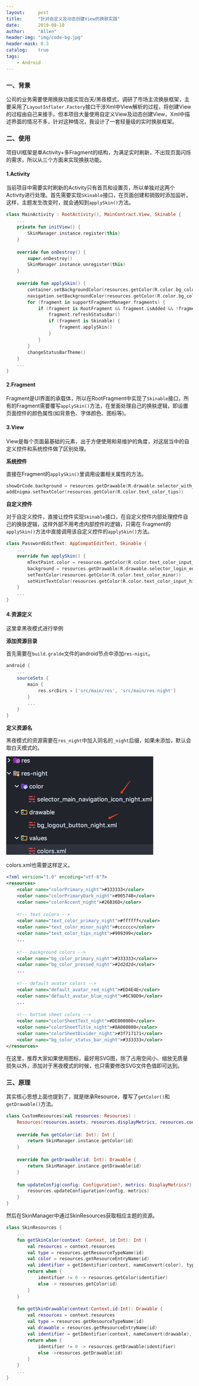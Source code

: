 ```yaml
---
layout:     post
title:      "针对自定义及动态创建View的换肤实践"
date:       2019-08-10
author:     "Allen"
header-img: "img/code-bg.jpg"
header-mask: 0.3
catalog:    true
tags:
    - Android
---
```

### 一、背景

公司的业务需要使用换肤功能实现白天/黑夜模式，调研了市场主流换肤框架，主要采用了`LayoutInflater.Factory`接口干涉Xml中View解析的过程，将创建View的过程由自己来接手。但本项目大量使用自定义View及动态创建View，Xml中描述界面的情况不多，针对这种情况，我设计了一套轻量级的实时换肤框架。

### 二、使用

项目UI框架是单Activity+多Fragment的结构，为满足实时刷新，不出现页面闪烁的需求，所以从三个方面来实现换肤功能。

#### 1.Activity

当前项目中需要实时刷新的Activity只有首页和设置页，所以单独对这两个Activity进行处理。首先需要实现`Skinable`接口，在页面创建和销毁时添加监听，这样，主题发生改变时，就会通知到`applySkin()`方法。

```kotlin
class MainActivity : RootActivity(), MainContract.View, Skinable {
    ...
    private fun initView() {
        SkinManager.instance.register(this)
    }

    override fun onDestroy() {
        super.onDestroy()
        SkinManager.instance.unregister(this)
    }

    override fun applySkin() {
        container.setBackgroundColor(resources.getColor(R.color.bg_color_primary))
        navigation.setBackgroundColor(resources.getColor(R.color.bg_color_primary))
        for (fragment in supportFragmentManager.fragments) {
            if (fragment is RootFragment && fragment.isAdded && !fragment.isDetached) {
                fragment.refreshStatusBar()
                if (fragment is Skinable) {
                    fragment.applySkin()
                }
            }
        }
        changeStatusBarTheme()
    }
    ...
}
```

#### 2.Fragment

Fragment是UI界面的承载体，所以在RootFragment中实现了`Skinable`接口，所有的Fragment需要覆写`applySkin()`方法，在里面处理自己的换肤逻辑，即设置页面控件的颜色属性(如背景色、字体颜色、图标等)。

#### 3.View

View是每个页面最基础的元素，出于方便使用和易维护的角度，对这层当中的自定义控件和系统控件做了区别处理。 

**系统控件**

直接在Fragment的`applySkin()`里调用设置相关属性的方法。 

```kotlin
showQrCode.background = resources.getDrawable(R.drawable.selector_with_ripple)
addEnigma.setTextColor(resources.getColor(R.color.text_color_tips))
```

**自定义控件**

对于自定义控件，直接让控件实现`Skinable`接口，在自定义控件内部处理控件自己的换肤逻辑，这样外部不用考虑内部控件的逻辑，只需在 Fragment的`applySkin()`方法中直接调用该自定义控件的`applySkin()`方法。 

```kotlin
class PasswordEditText: AppCompatEditText, Skinable {
    ...
    override fun applySkin() {
        mTextPaint.color = resources.getColor(R.color.text_color_input_hint)
        background = resources.getDrawable(R.drawable.selector_login_edit_bkg)
        setTextColor(resources.getColor(R.color.text_color_minor))
        setHintTextColor(resources.getColor(R.color.text_color_input_hint))
    }
    ...
}
```

#### 4.资源定义

这里拿黑夜模式进行举例

**添加资源目录**

首先需要在`build.gralde`文件的android节点中添加`res-nigit`。

```groovy
android {
    ...
    sourceSets {
        main {
            res.srcDirs = ['src/main/res', 'src/main/res-night']
        }
        ...
    }
}
```

**定义资源名**

黑夜模式的资源需要在`res_night`中加入同名的`_night`后缀，如果未添加，默认会取白天模式的。 


![图1-1 drawable](/img/skin/drawable.png)

colors.xml也需要这样定义。

```xml
<?xml version="1.0" encoding="utf-8"?>
<resources>
    <color name="colorPrimary_night">#333333</color>
    <color name="colorPrimaryDark_night">#00574B</color>
    <color name="colorAccent_night">#26B36D</color>

    <!-- text colors -->
    <color name="text_color_primary_night">#ffffff</color>
    <color name="text_color_minor_night">#cccccc</color>
    <color name="text_color_tips_night">#909399</color>
    ...

    <!-- background colors -->
    <color name="bg_color_primary_night">#333333</color>>
    <color name="bg_color_pressed_night">#2d2d2d</color>
    ...

    <!-- default avatar colors -->
    <color name="default_avatar_red_night">#ED4E4E</color>
    <color name="default_avatar_blue_night">#6C9DD9</color>
    ...

    <!-- bottom sheet colors -->
    <color name="colorSheetText_night">#DE000000</color>
    <color name="colorSheetTitle_night">#8A000000</color>
    <color name="colorSheetDivider_night">#3f717171</color>
    <color name="bg_color_status_bar_night">#333333</color>
</resources>
```

在这里，推荐大家如果使用图标，最好用SVG图，除了占用空间小、缩放无质量损失以外，添加对于黑夜模式的时候，也只需要修改SVG文件色值即可达到。

### 三、原理

其实核心思想上面也提到了，就是继承Resource，覆写了`getColor()`和`getDrawable()`方法。

```kotlin
class CustomResources(val resources: Resources) :
    Resources(resources.assets, resources.displayMetrics, resources.configuration) {

    override fun getColor(id: Int): Int {
        return SkinManager.instance.getColor(id)
    }

    override fun getDrawable(id: Int): Drawable {
        return SkinManager.instance.getDrawable(id)
    }

    fun updateConfig(config: Configuration?, metrics: DisplayMetrics?) {
        resources.updateConfiguration(config, metrics)
    }
}
```

然后在SkinManager中通过SkinResources获取相应主题的资源。

```kotlin
class SkinResources {
    ...
    fun getSkinColor(context: Context, id:Int): Int {
        val resources = context.resources
        val type = resources.getResourceTypeName(id)
        val color = resources.getResourceEntryName(id)
        val identifier = getIdentifier(context, nameConvert(color), type)
        return when {
            identifier != 0 -> resources.getColor(identifier)
            else -> resources.getColor(id)
        }
    }

    fun getSkinDrawable(context:Context,id:Int): Drawable {
        val resources = context.resources
        val type = resources.getResourceTypeName(id)
        val drawable = resources.getResourceEntryName(id)
        val identifier = getIdentifier(context, nameConvert(drawable), type)
        return when {
            identifier != 0 -> resources.getDrawable(identifier)
            else ->resources.getDrawable(id)
        }
    }
    ...
}
```


